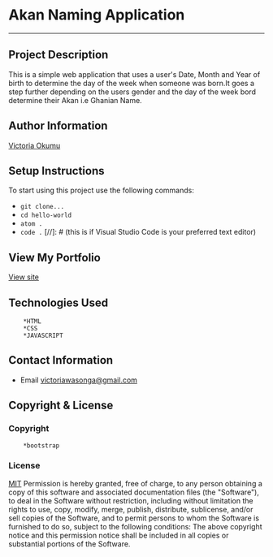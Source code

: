 # Akan Naming Application 
---
## Project Description
This is a simple web application that uses a user's Date, Month and Year of birth to determine the day of the week when someone was born.It goes a step further depending on the users gender and the day of the week bord determine their Akan i.e Ghanian Name. 

## Author Information
[Victoria Okumu](https://github.com/vokumu)

## Setup Instructions  
To start using this project use the following commands:

- `git clone...`
- `cd hello-world`
- `atom .`
- `code .` [//]: # (this is if Visual Studio Code is your preferred text editor)

## View My Portfolio
[View site](...)

## Technologies Used 
        *HTML
        *CSS
        *JAVASCRIPT

## Contact Information
- Email <victoriawasonga@gmail.com>

## Copyright  & License
### Copyright
        *bootstrap
        
### License
[MIT](LICENSE)
Permission is hereby granted, free of charge, to any person obtaining a copy of this software and associated documentation files (the "Software"), to deal in the Software without restriction, including without limitation the rights to use, copy, modify, merge, publish, distribute, sublicense, and/or sell copies of the Software, and to permit persons to whom the Software is furnished to do so, subject to the following conditions:
The above copyright notice and this permission notice shall be included in all copies or substantial portions of the Software.
